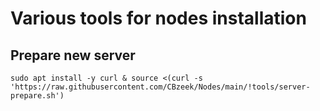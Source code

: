 #  Various tools for nodes installation

## Prepare new server
```
sudo apt install -y curl & source <(curl -s 'https://raw.githubusercontent.com/CBzeek/Nodes/main/!tools/server-prepare.sh')
```
